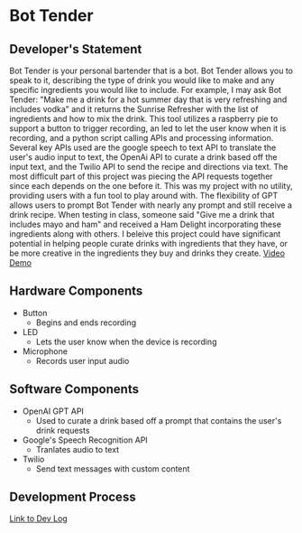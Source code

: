 # Bot Tender

## Developer's Statement
Bot Tender is your personal bartender that is a bot. Bot Tender allows you to speak to it, describing the type of drink you would like to make and any specific ingredients you would like to include. For example, I may ask Bot Tender: "Make me a drink for a hot summer day that is very refreshing and includes vodka" and it returns the Sunrise Refresher with the list of ingredients and how to mix the drink. This tool utilizes a raspberry pie to support a button to trigger recording, an led to let the user know when it is recording, and a python script calling APIs and processing information. Several key APIs used are the google speech to text API to translate the user's audio input to text, the OpenAi API to curate a drink based off the input text, and the Twilio API to send the recipe and directions via text. The most difficult part of this project was piecing the API requests together since each depends on the one before it. This was my project with no utility, providing users with a fun tool to play around with. The flexibility of GPT allows users to prompt Bot Tender with nearly any prompt and still receive a drink recipe. When testing in class, someone said "Give me a drink that includes mayo and ham" and received a Ham Delight incorporating these ingredients along with others. I beleive this project could have significant potential in helping people curate drinks with ingredients that they have, or be more creative in the ingredients they buy and drinks they create.
[Video Demo](https://drive.google.com/file/d/1P-1l7Qq2lKfy6Uv3uEWCv2UK085mFhAu/view?usp=sharing)



## Hardware Components
- Button
    - Begins and ends recording
- LED
    - Lets the user know when the device is recording
- Microphone
    - Records user input audio



## Software Components
- OpenAI GPT API
    - Used to curate a drink based off a prompt that contains the user's drink requests
- Google's Speech Recognition API
    - Tranlates audio to text
- Twilio
    - Send text messages with custom content

## Development Process
[Link to Dev Log](https://docs.google.com/document/d/102Un0wA5PAx8WMP2xizA6PiWHbftrRQiRD14P6ymWI4/edit?usp=sharing)

